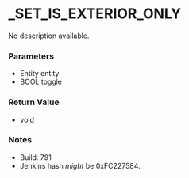 # _SET_IS_EXTERIOR_ONLY

No description available.

### Parameters
* Entity entity
* BOOL toggle

### Return Value
* void

### Notes
* Build: 791
* Jenkins hash _might_ be 0xFC227584.

